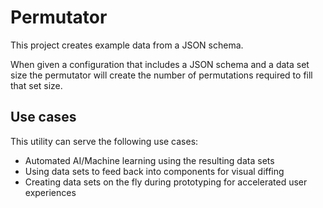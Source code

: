 # Permutator

This project creates example data from a JSON schema.

When given a configuration that includes a JSON schema and a data set size the permutator will create the number of permutations required to fill that set size.

## Use cases

This utility can serve the following use cases:
- Automated AI/Machine learning using the resulting data sets
- Using data sets to feed back into components for visual diffing
- Creating data sets on the fly during prototyping for accelerated user experiences
